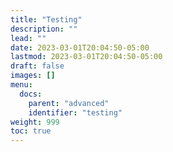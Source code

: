 ```yaml
---
title: "Testing"
description: ""
lead: ""
date: 2023-03-01T20:04:50-05:00
lastmod: 2023-03-01T20:04:50-05:00
draft: false
images: []
menu:
  docs:
    parent: "advanced"
    identifier: "testing"
weight: 999
toc: true
---
```

